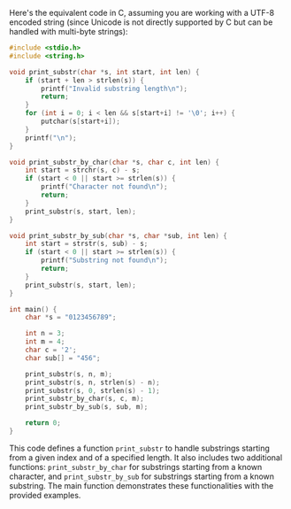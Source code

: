  Here's the equivalent code in C, assuming you are working with a UTF-8 encoded string (since Unicode is not directly supported by C but can be handled with multi-byte strings):

```c
#include <stdio.h>
#include <string.h>

void print_substr(char *s, int start, int len) {
    if (start + len > strlen(s)) {
        printf("Invalid substring length\n");
        return;
    }
    for (int i = 0; i < len && s[start+i] != '\0'; i++) {
        putchar(s[start+i]);
    }
    printf("\n");
}

void print_substr_by_char(char *s, char c, int len) {
    int start = strchr(s, c) - s;
    if (start < 0 || start >= strlen(s)) {
        printf("Character not found\n");
        return;
    }
    print_substr(s, start, len);
}

void print_substr_by_sub(char *s, char *sub, int len) {
    int start = strstr(s, sub) - s;
    if (start < 0 || start >= strlen(s)) {
        printf("Substring not found\n");
        return;
    }
    print_substr(s, start, len);
}

int main() {
    char *s = "0123456789";

    int n = 3;
    int m = 4;
    char c = '2';
    char sub[] = "456";

    print_substr(s, n, m);
    print_substr(s, n, strlen(s) - n);
    print_substr(s, 0, strlen(s) - 1);
    print_substr_by_char(s, c, m);
    print_substr_by_sub(s, sub, m);

    return 0;
}
```

This code defines a function `print_substr` to handle substrings starting from a given index and of a specified length. It also includes two additional functions: `print_substr_by_char` for substrings starting from a known character, and `print_substr_by_sub` for substrings starting from a known substring. The main function demonstrates these functionalities with the provided examples.
